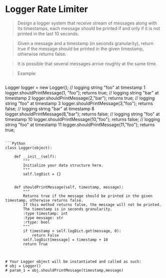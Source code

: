 # Logger Rate Limiter

> Design a logger system that receive stream of messages along with its timestamps, each message should be printed if and only if it is not printed in the last 10 seconds.

> Given a message and a timestamp (in seconds granularity), return true if the message should be printed in the given timestamp, otherwise returns false.

> It is possible that several messages arrive roughly at the same time.

> Example:

> ```
Logger logger = new Logger();
// logging string "foo" at timestamp 1
logger.shouldPrintMessage(1, "foo"); returns true; 
// logging string "bar" at timestamp 2
logger.shouldPrintMessage(2,"bar"); returns true;
// logging string "foo" at timestamp 3
logger.shouldPrintMessage(3,"foo"); returns false;
// logging string "bar" at timestamp 8
logger.shouldPrintMessage(8,"bar"); returns false;
// logging string "foo" at timestamp 10
logger.shouldPrintMessage(10,"foo"); returns false;
// logging string "foo" at timestamp 11
logger.shouldPrintMessage(11,"foo"); returns true;
```

```Python
class Logger(object):

    def __init__(self):
        """
        Initialize your data structure here.
        """
        self.logDict = {}
        

    def shouldPrintMessage(self, timestamp, message):
        """
        Returns true if the message should be printed in the given timestamp, otherwise returns false.
        If this method returns false, the message will not be printed.
        The timestamp is in seconds granularity.
        :type timestamp: int
        :type message: str
        :rtype: bool
        """
        if timestamp < self.logDict.get(message, 0):
            return False
        self.logDict[message] = timestamp + 10
        return True
        


# Your Logger object will be instantiated and called as such:
# obj = Logger()
# param_1 = obj.shouldPrintMessage(timestamp,message)
```
